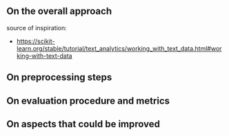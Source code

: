## On the overall approach

source of inspiration: 
- <https://scikit-learn.org/stable/tutorial/text_analytics/working_with_text_data.html#working-with-text-data>

## On preprocessing steps

## On evaluation procedure and metrics

## On aspects that could be improved